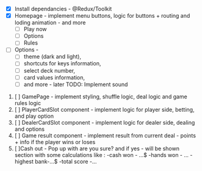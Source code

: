 - [x] Install dependancies - @Redux/Toolkit
- [x] Homepage - implement menu buttons, logic for buttons + routing and loding animation - and more
  - [ ] Play now
  - [ ] Options
  - [ ] Rules
- [ ] Options -
  - [ ] theme (dark and light),
  - [ ] shortcuts for keys information,
  - [ ] select deck number,
  - [ ] card values information,
  - [ ] and more - later TODO: Implement sound

1. [ ] GamePage - implement styling, shuffle logic, deal logic and game rules logic
2. [ ] PlayerCardSlot component - implement logic for player side, betting, and play option
3. [ ] DealerCardSlot component - implement logic for dealer side, dealing and  options
4. [ ] Game result component - implement result from current deal - points + info if the player wins or loses
5. [ ]Cash out - Pop up with are you sure? and if yes - will be shown section with some calculations like :
-cash won - ...$
-hands won - ...
-highest bank-...$
-total score -...